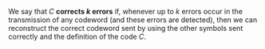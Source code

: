 We say that $C$ **corrects $k$ errors** if, whenever up to $k$ errors occur in the transmission of any codeword (and these errors are detected), then we can reconstruct the correct codeword sent by using the other symbols sent correctly and the definition of the code $C$.